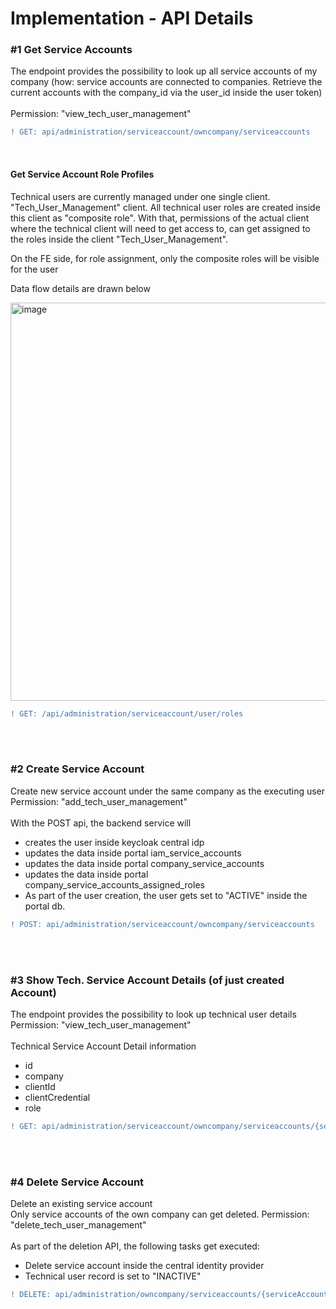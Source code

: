 # Implementation - API Details

### #1 Get Service Accounts

The endpoint provides the possibility to look up all service accounts of my company (how: service accounts are connected to companies. Retrieve the current accounts with the company_id via the user_id inside the user token)  
<br>
Permission: "view_tech_user_management"

```diff
! GET: api/administration/serviceaccount/owncompany/serviceaccounts
```

<br>

#### Get Service Account Role Profiles

Technical users are currently managed under one single client. "Tech_User_Management" client.
All technical user roles are created inside this client as "composite role". With that, permissions of the actual client where the technical client will need to get access to, can get assigned to the roles inside the client "Tech_User_Management".

On the FE side, for role assignment, only the composite roles will be visible for the user

Data flow details are drawn below

<img width="637" alt="image" src="https://user-images.githubusercontent.com/94133633/210976320-210ae964-8be8-4bc6-bb42-bddd235025ba.png">

```diff
! GET: /api/administration/serviceaccount/user/roles
```

<br>
<br>

### #2 Create Service Account

Create new service account under the same company as the executing user  
Permission: "add_tech_user_management"
<br>
<br>
With the POST api, the backend service will
<br>
* creates the user inside keycloak central idp
* updates the data inside portal iam_service_accounts
* updates the data inside portal company_service_accounts
* updates the data inside portal company_service_accounts_assigned_roles
* As part of the user creation, the user gets set to "ACTIVE" inside the portal db.

```diff
! POST: api/administration/serviceaccount/owncompany/serviceaccounts
```

<br>
<br>

### #3 Show Tech. Service Account Details (of just created Account)

The endpoint provides the possibility to look up technical user details
Permission: "view_tech_user_management"
<br>
<br>
Technical Service Account Detail information
<br>
* id
* company
* clientId
* clientCredential
* role

```diff
! GET: api/administration/serviceaccount/owncompany/serviceaccounts/{serviceAccountId}
```

<br>
<br>

### #4 Delete Service Account

Delete an existing service account  
Only service accounts of the own company can get deleted.
Permission: "delete_tech_user_management"
<br>
<br>
As part of the deletion API, the following tasks get executed:

* Delete service account inside the central identity provider
* Technical user record is set to "INACTIVE"


```diff
! DELETE: api/administration/owncompany/serviceaccounts/{serviceAccountId}
```

<br>
<br>
